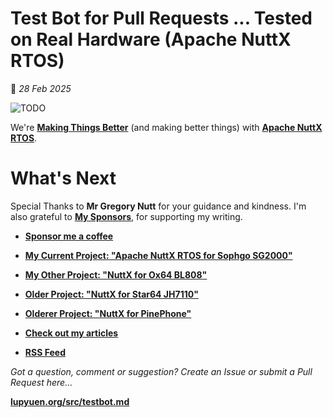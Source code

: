 # Test Bot for Pull Requests ... Tested on Real Hardware (Apache NuttX RTOS)

📝 _28 Feb 2025_

![TODO](https://lupyuen.org/images/testbot-title.jpg)

We're [__Making Things Better__](https://lists.apache.org/thread/mn4l1tmr6fj46o2y9vvrmfcrgyo48s5d) (and making better things) with [__Apache NuttX RTOS__](TODO).

# What's Next

Special Thanks to __Mr Gregory Nutt__ for your guidance and kindness. I'm also grateful to [__My Sponsors__](https://lupyuen.org/articles/sponsor), for supporting my writing. 

- [__Sponsor me a coffee__](https://lupyuen.org/articles/sponsor)

- [__My Current Project: "Apache NuttX RTOS for Sophgo SG2000"__](https://nuttx-forge.org/lupyuen/nuttx-sg2000)

- [__My Other Project: "NuttX for Ox64 BL808"__](https://nuttx-forge.org/lupyuen/nuttx-ox64)

- [__Older Project: "NuttX for Star64 JH7110"__](https://nuttx-forge.org/lupyuen/nuttx-star64)

- [__Olderer Project: "NuttX for PinePhone"__](https://nuttx-forge.org/lupyuen/pinephone-nuttx)

- [__Check out my articles__](https://lupyuen.org)

- [__RSS Feed__](https://lupyuen.org/rss.xml)

_Got a question, comment or suggestion? Create an Issue or submit a Pull Request here..._

[__lupyuen.org/src/testbot.md__](https://codeberg.org/lupyuen/lupyuen.org/src/branch/master/src/testbot.md)
